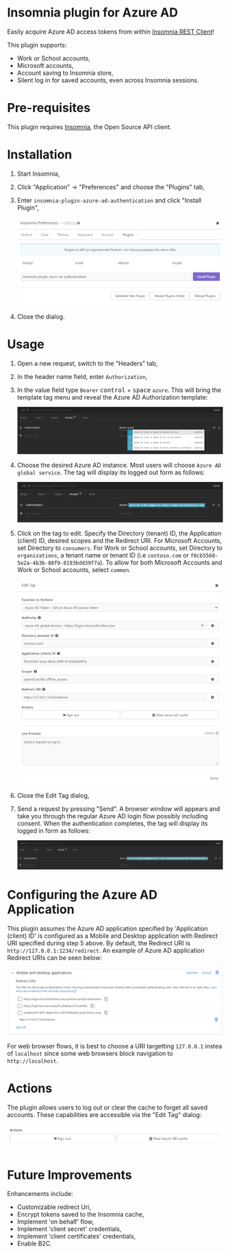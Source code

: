 # Insomnia plugin for Azure AD
Easily acquire Azure AD access tokens from within [Insomnia REST Client](https://insomnia.rest/)!

This plugin supports:
* Work or School accounts,
* Microsoft accounts,
* Account saving to Insomnia store,
* Silent log in for saved accounts, even across Insomnia sessions.

# Pre-requisites
This plugin requires [Insomnia](https://insomnia.rest/), the Open Source API client.

# Installation
1. Start Insomnia,
2. Click "Application" -> "Preferences" and choose the "Plugins" tab,
3. Enter `insomnia-plugin-azure-ad-authentication` and click "Install Plugin",

    ![Plugin Installation](images/installation.png)

4. Close the dialog.

# Usage
1. Open a new request, switch to the "Headers" tab,
2. In the header name field, enter `Authorization`,
3. In the value field type `Bearer` <kbd>control</kbd> + <kbd>space</kbd> `azure`. This will bring the template tag menu and reveal the Azure AD Authorization template:

   ![Ctrl+Space Template Tag Menu](images/create-tag.png)

4. Choose the desired Azure AD instance. Most users will choose `Azure AD global service`. The tag will display its logged out form as follows:

   ![Logged out Template Tag](images/Loggedout-tag.png)

5. Click on the tag to edit. Specify the Directory (tenant) ID, the Application (client) ID, desired scopes and the Redirect URI. For Microsoft Accounts, set Directory to `consumers`. For Work or School accounts, set Directory to `organizations`, a tenant name or tenant ID (i.e `contoso.com` or `f0cb5560-5e2a-4b3b-88f9-8193bdd39f7a`). To allow for both Microsoft Accounts and Work or School accounts, select `common`.

   ![Template Tag Properties](images/tag-properties.png)

6. Close the Edit Tag dialog,
7. Send a request by pressing "Send". A browser window will appears and take you through the regular Azure AD login flow possibly including consent. When the authentication completes, the tag will display its logged in form as follows:

   ![Template Tag Properties](images/loggedin-tag.png)

# Configuring the Azure AD Application
This plugin assumes the Azure AD application specified by 'Application (client) ID' is configured as a Mobile and Desktop application with Redirect URI specified during step 5 above. By default, the Redirect URI is `http://127.0.0.1:1234/redirect`. An example of Azure AD application Redirect URIs can be seen below:

   ![Azure AD Redirect URIs](images/AzureAD-Mobile-Desktop-ReturnUri.png)

For web browser flows, it is best to choose a URI targetting `127.0.0.1` instea of `localhost` since some web browsers block navigation to `http://localhost`.
# Actions
The plugin allows users to log out or clear the cache to forget all saved accounts. These capabilities are accessible via the "Edit Tag" dialog:

   ![Actions](images/actions.png)

# Future Improvements
Enhancements include:

* Customizable redirect Uri,
* Encrypt tokens saved to the Insomnia cache,
* Implement 'on behalf' flow,
* Implement 'client secret' credentials,
* Implement 'client certificates' credentials,
* Enable B2C.